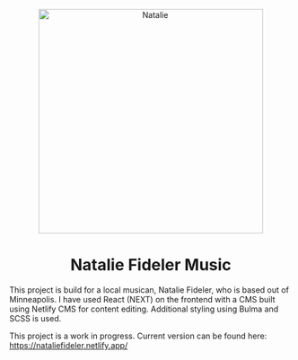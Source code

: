 <p align="center">
  <a href="https://nataliefideler.netlify.app/images/uploads/NFIDELERBANNER.png">
    <img alt="Natalie" src="https://nataliefideler.netlify.app/images/uploads/NFIDELERBANNER.png" width="400" />
  </a>
</p>
<h1 align="center">
  Natalie Fideler Music
</h1>

This project is build for a local musican, Natalie Fideler, who is based out of Minneapolis. I have used React (NEXT) on the frontend with a CMS built using Netlify CMS for content editing. Additional styling using Bulma and SCSS is used.

This project is a work in progress. Current version can be found here: https://nataliefideler.netlify.app/
